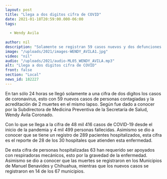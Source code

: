 ```yaml
---
layout: post
title: "Llega a dos digitos cifra de COVID"
date: 2021-01-18T20:59:00.000-06:00
tags:
  
  - Wendy Avila
  
author: nil
description: "Solamente se registran 59 casos nuevos y dos defunciones."
image: "/uploads/2021/images-WENDY_AVILA1.jpg"
video: "nil"
audio: "/uploads/2021/audio-ML05_WENDY_AVILA.mp3"
alt: "Llega a dos digitos cifra de COVID"
front: false
section: "Local"
news_id: 182227
---
```


En tan sólo 24 horas se llegó solamente a una cifra de dos digítos los casos de coronavirus, esto con 59 nuevos casos de personas contagiadas y la acreditación de 2 muertes en el mismo lapso. Según fue dado a conocer por la Subdirectora de Medicina Preventiva de la Secretaría de Salud, Wendy Ávila Coronado.

Con lo que se llega a la cifra de 48 mil 416 casos de COVID-19 desde el inicio de la pandemia y 4 mil 499 personas fallecidas. Asimismo se dio a conocer que se tiene un registro de 289 pacientes hospitalizados, esta cifra es el reporte de 28 de los 30 hospitales que atienden esta enfermedad.

De esta cifra de personas hospitalizadas 63 han requerido ser apoyados con respiradoras mecánicos, esto por la gravedad de la enfermedad. Asimismo se dio a conocer que las muertes se registraron en los Municipios de Manuel Benavides y Chihuahua, mientras que los nuevos casos se registraron en 14 de los 67 municipios.